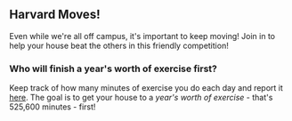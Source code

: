 ## Harvard Moves!

Even while we're all off campus, it's important to keep moving! Join in to help your house beat the others in this friendly competition!

### Who will finish a year's worth of exercise first?

Keep track of how many minutes of exercise you do each day and report it [here](https://forms.gle/DM885kDhJ9gyZXvP9). The goal is to get your house to a *year's worth of exercise* - that's 525,600 minutes - first!

<svg></svg>

<script type="text/javascript" src="https://code.jquery.com/jquery-1.12.0.min.js"></script>
<script src="https://d3js.org/d3.v5.js"></script>

<script>

var spreadsheet_id = "1ioYTL8RvrMvwxpoKRv7smNDj6CjQbgJBiThVWuvB0KM",
    url = "https://spreadsheets.google.com/feeds/list/" +
          spreadsheet_id +
          "/default/public/values?alt=json";

var houses = [
    'Adams',
    'Cabot',
    'Currier',
    'Dudley',
    'Dunster',
    'Eliot',
    'Kirkland',
    'Leverett',
    'Lowell',
    'Mather',
    'Pfzorheimer',
    'Quincy',
    'Winthrop'
]

var colors = {
    'Adams': '#f03138',
    'Cabot': '#f0343b',
    'Currier': '#2d674c',
    'Dudley': '#58a6f0',
    'Dunster': '#ce0000',
    'Eliot': '#60b4f0',
    'Kirkland': '#f02825',
    'Leverett': '#338e1d',
    'Lowell': '#303af0',
    'Mather': '#f0563f',
    'Pfzorheimer': '#25eff0',
    'Quincy': '#862e22',
    'Winthrop': '#ff0000'
}

var house_info = {};
for (h_i = 0; h_i < houses.length; h_i++) {
    house_info[houses[h_i]] = {
        'total_count': 0,
        'records': [],
    }
}

// create d3 window
// create d3 chart of line progress for each house
var margin = {top: 20, right: 20, bottom: 30, left: 50},
    width = 960 - margin.left - margin.right,
    height = 500 - margin.top - margin.bottom;

// parse the date / time
var parseTime = d3.timeParse("%m/%d/%Y %H:%M:%S");

// set the ranges
var x = d3.scaleTime().range([0, width]);
var y = d3.scaleLinear().range([height, 0]);

// append the svg obgect to the body of the page
// appends a 'group' element to 'svg'
// moves the 'group' element to the top left margin
var svg = d3.select("svg")
    .attr("width", width + margin.left + margin.right)
    .attr("height", height + margin.top + margin.bottom)
    .append("g")
    .attr("transform",
          "translate(" + margin.left + "," + margin.top + ")");

// grab content from reporting spreadsheet and aggregate
$.get({
  url: url,
  success: function(response) {
    var data = response.feed.entry,
    len = data.length,
    i = 0,
    media_links = [];

    var current_day = null;
    var reported_emails = [];

    for (i = 0; i < len; i++) {
        timestamp_content = data[i].gsx$timestamp.$t.split(" ");
        day = timestamp_content[0];
        timestamp = data[i].gsx$timestamp.$t;
        email = data[i].gsx$emailaddress.$t;
        house = data[i].gsx$house.$t;
        minutes = parseInt(data[i].gsx$howmanyminutesdidyouexercisetoday.$t);

        if (day != current_day) {
            if (current_day == null) {
                for (h_i = 0; h_i < houses.length; h_i++) {
                    house_info[houses[h_i]]['records'].push({
                        timestamp: "4/5/2020 00:00:00",
                        email: "none@none.com",
                        house: house,
                        minutes: 0
                    })
                }
            }

            current_day = day;
            reported_emails = [];
        }

        if (!reported_emails.includes(email)) {
            house_info[house]['total_count'] += minutes;
            house_info[house]['records'].push({
                timestamp:timestamp,
                email: email,
                house: house,
                minutes: minutes
            })
        }

        media_link = data[i].gsx$addalinktoatwitterinstagrampostofyourselfifyouhaveone.$t;
        if (media_link != "") {
            media_links.push(media_link);
        }
    }


    // Get the data
    total_data = []
    for (h_i = 0; h_i < houses.length; h_i++) {
        house = houses[h_i];
        data = [];
        total_minutes = 0
        records = house_info[house]["records"];
        for (r_i = 0; r_i < records.length; r_i++) {
            total_minutes += records[r_i].minutes
            new_item = {
                timestamp: parseTime(records[r_i].timestamp),
                minutes: total_minutes
            }
            data.push(new_item);
            total_data.push(new_item);
        }
        var curr_date = new Date();
        var curr_timestamp = curr_date.getMonth() + "/" + curr_date.getDate() + "/" + curr_date.getYear() + " " + curr_date.getHours() + ":" + curr_date.getMinutes() + ":" + curr_date.getSeconds()
        final_item = {
            timestamp: parseTime(curr_timestamp),
            minutes: total_minutes
        }
        data.push(final_item);
        total_data.push(final_item);

        svg.append("path")
            .data([data])
            .attr("class", "line")
            .style("stroke", colors[house])
            .attr("d", d3.line()
                    .x(function(d) { return x(d.timestamp); })
                    .y(function(d) { return y(d.minutes); }));
    }

    // Scale the range of the data
    x.domain(d3.extent(total_data, function(d) { return d.timestamp; }));
    y.domain([0, d3.max(total_data, function(d) {
        return d.minutes; })]);

    // Add the X Axis
    svg.append("g")
      .attr("transform", "translate(0," + height + ")")
      .call(d3.axisBottom(x));

    // Add the Y Axis
    svg.append("g")
      .call(d3.axisLeft(y));
  }
});


</script>
